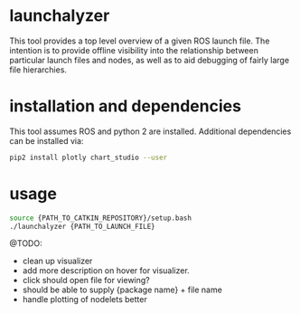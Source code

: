 # launchalyzer
This tool provides a top level overview of a given ROS launch file. The intention is to provide 
offline visibility into the relationship between particular launch files and nodes, as well as 
to aid debugging of fairly large file hierarchies.

# installation and dependencies
This tool assumes ROS and python 2 are installed. Additional dependencies can be installed via:

```bash
pip2 install plotly chart_studio --user
```

# usage

```bash
source {PATH_TO_CATKIN_REPOSITORY}/setup.bash
./launchalyzer {PATH_TO_LAUNCH_FILE}
```


@TODO:
 - clean up visualizer
 - add more description on hover for visualizer.
 - click should open file for viewing?
 - should be able to supply {package name} + file name 
 - handle plotting of nodelets better
